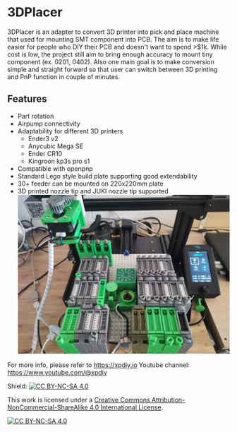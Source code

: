 # 3DPlacer
3DPlacer is an adapter to convert 3D printer into pick and place machine that used 
for mounting SMT component into PCB. The aim is to make life easier for people who DIY their PCB 
and doesn't want to spend >$1k. While cost is low, the project still aim to bring enough accuracy
to mount tiny component (ex. 0201, 0402). Also one main goal is to make conversion simple and straight 
forward so that user can switch between 3D printing and PnP function in couple of minutes.
## Features
* Part rotation
* Airpump connectivity
* Adaptability for different 3D printers
  - Ender3 v2
  - Anycubic Mega SE
  - Ender CR10
  - Kingroon kp3s pro s1
* Compatible with openpnp
* Standard Lego style build plate supporting good extendability
* 30+ feeder can be mounted on 220x220mm plate
* 3D printed nozzle tip and JUKI nozzle tip supported
![3DPlacer for Ender3 v2](https://github.com/xpDIY/3DPlacer/blob/main/pictures/3dplacer_ender3_v2.jpg)

For more info, please refer to https://xpdiy.io
Youtube channel: https://www.youtube.com/@xpdiy


Shield: [![CC BY-NC-SA 4.0][cc-by-nc-sa-shield]][cc-by-nc-sa]

This work is licensed under a
[Creative Commons Attribution-NonCommercial-ShareAlike 4.0 International License][cc-by-nc-sa].

[![CC BY-NC-SA 4.0][cc-by-nc-sa-image]][cc-by-nc-sa]

[cc-by-nc-sa]: http://creativecommons.org/licenses/by-nc-sa/4.0/
[cc-by-nc-sa-image]: https://licensebuttons.net/l/by-nc-sa/4.0/88x31.png
[cc-by-nc-sa-shield]: https://img.shields.io/badge/License-CC%20BY--NC--SA%204.0-lightgrey.svg
